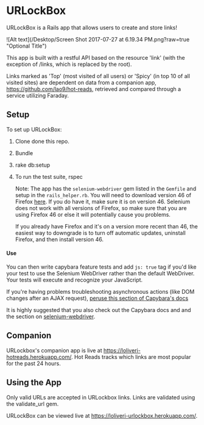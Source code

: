 # URLockBox

URLockBox is a Rails app that allows users to create and store links!

![Alt text](/Desktop/Screen Shot 2017-07-27 at 6.19.34 PM.png?raw=true "Optional Title")

This app is built with a restful API based on the resource 'link' (with the exception of /links, which is replaced by the root).

Links marked as 'Top' (most visited of all users) or 'Spicy' (in top 10 of all visited sites) are dependent on data from a companion app, https://github.com/lao9/hot-reads, retrieved and compared through a service utilizing Faraday.

## Setup

To set up URLockBox:

1. Clone done this repo.
2. Bundle
3. rake db:setup
4. To run the test suite, rspec

    Note: The app has the `selenium-webdriver` gem listed in the `Gemfile` and setup in the `rails_helper.rb`. You will need to download version 46 of Firefox [here](https://www.softexia.com/windows/web-browsers/firefox-46). If you do have it, make sure it is on version 46. Selenium does not work with all versions of Firefox, so make sure that you are using Firefox 46 or else it will potentially cause you problems.

    If you already have Firefox and it's on a version more recent than 46, the easiest way to downgrade is to turn off automatic updates, uninstall Firefox, and then install version 46.


#### Use

You can then write capybara feature tests and add `js: true` tag if you'd like your test to use the Selenium WebDriver rather than the default WebDriver.  Your tests will execute and recognize your JavaScript.

If you're having problems troubleshooting asynchronous actions (like DOM changes after an AJAX request), [peruse this section of Capybara's docs](https://github.com/teamcapybara/capybara#asynchronous-javascript-ajax-and-friends)

It is highly suggested that you also check out the Capybara docs and and the section on [selenium-webdriver](https://github.com/teamcapybara/capybara#selenium).

## Companion

URLockbox's companion app is live at https://loliveri-hotreads.herokuapp.com/. Hot Reads tracks which links are most popular for the past 24 hours.

## Using the App

Only valid URLs are accepted in URLockbox links. Links are validated using the validate_url gem.

URLockBox can be viewed live at https://loliveri-urlockbox.herokuapp.com/.
